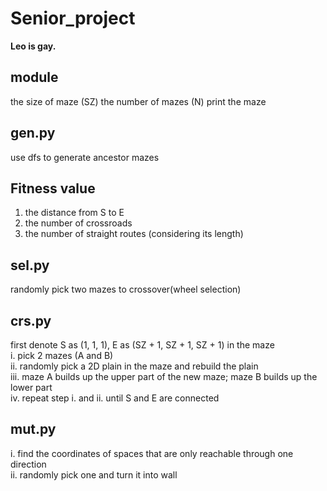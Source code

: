 # Senior_project
**Leo is gay.**

## module
the size of maze (SZ)
the number of mazes (N)
print the maze

## gen.py
use dfs to generate ancestor mazes 

## Fitness value
1. the distance from S to E <br>
2. the number of crossroads <br>
3. the number of straight routes (considering its length) <br>

## sel.py
randomly pick two mazes to crossover(wheel selection)

## crs.py
first denote S as (1, 1, 1), E as (SZ + 1, SZ + 1, SZ + 1) in the maze <br>
i. pick 2 mazes (A and B) <br>
ii. randomly pick a 2D plain in the maze and rebuild the plain <br>
iii. maze A builds up the upper part of the new maze; maze B builds up the lower part <br>
iv. repeat step i. and ii. until S and E are connected <br>

## mut.py
i. find the coordinates of spaces that are only reachable through one direction <br>
ii. randomly pick one and turn it into wall <br>